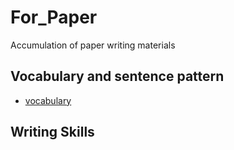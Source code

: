 # For_Paper
Accumulation of paper writing materials
## Vocabulary and sentence pattern
* [vocabulary](./doc/vocabulary.md)  


## Writing Skills
